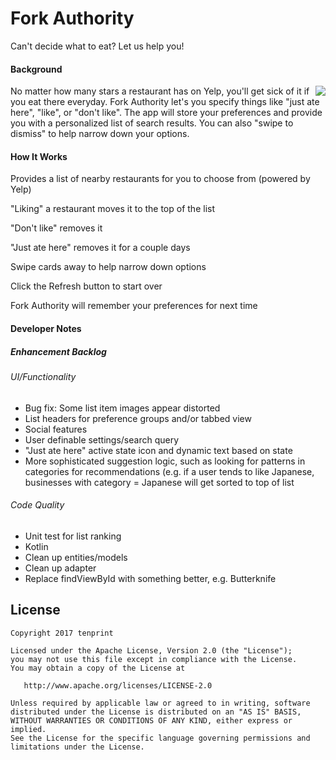 # Fork Authority
Can't decide what to eat? Let us help you!

#### Background
<img src="https://cloud.githubusercontent.com/assets/11450465/18818300/b78559a6-8343-11e6-8869-e0a2d0266eaa.gif" align="right">

No matter how many stars a restaurant has on Yelp, you'll get sick of it if you eat there everyday.  Fork Authority let's you specify things like "just ate here", "like", or "don't like".  The app will store your preferences and provide you with a personalized list of search results.  You can also "swipe to dismiss" to help narrow down your options.

#### How It Works

Provides a list of nearby restaurants for you to choose from (powered by Yelp)

"Liking" a restaurant moves it to the top of the list

"Don't like" removes it
 
"Just ate here" removes it for a couple days

Swipe cards away to help narrow down options

Click the Refresh button to start over

Fork Authority will remember your preferences for next time

#### Developer Notes

##### Enhancement Backlog
###### UI/Functionality
- Bug fix: Some list item images appear distorted
- List headers for preference groups and/or tabbed view
- Social features
- User definable settings/search query
- "Just ate here" active state icon and dynamic text based on state
- More sophisticated suggestion logic, such as looking for patterns in categories for recommendations (e.g. if a user tends to like Japanese, businesses with category = Japanese will get sorted to top of list

###### Code Quality
- Unit test for list ranking
- Kotlin
- Clean up entities/models
- Clean up adapter
- Replace findViewById with something better, e.g. Butterknife 

License
--------

    Copyright 2017 tenprint

    Licensed under the Apache License, Version 2.0 (the "License");
    you may not use this file except in compliance with the License.
    You may obtain a copy of the License at

       http://www.apache.org/licenses/LICENSE-2.0

    Unless required by applicable law or agreed to in writing, software
    distributed under the License is distributed on an "AS IS" BASIS,
    WITHOUT WARRANTIES OR CONDITIONS OF ANY KIND, either express or implied.
    See the License for the specific language governing permissions and
    limitations under the License.
